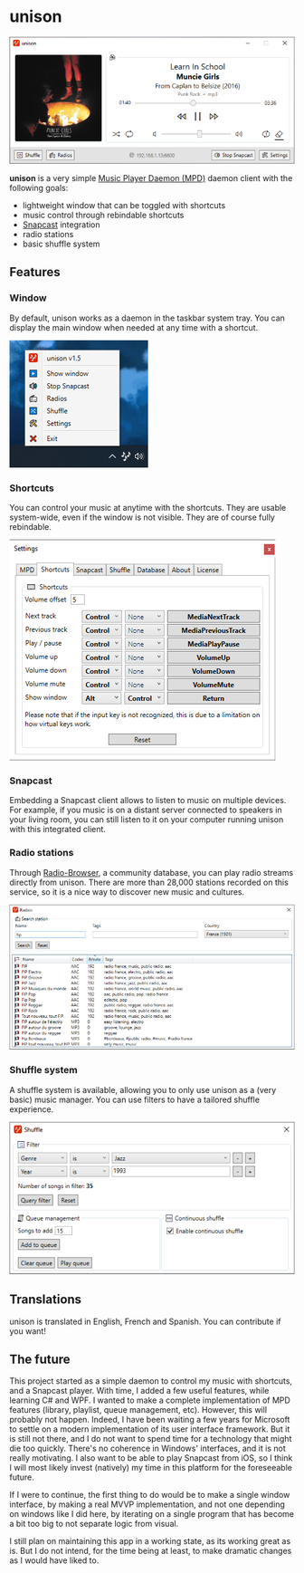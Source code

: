 # unison

![Main window](Screenshots/screen1.png)

**unison** is a very simple [Music Player Daemon (MPD)](https://www.musicpd.org/) daemon client with the following goals:

* lightweight window that can be toggled with shortcuts
* music control through rebindable shortcuts
* [Snapcast](https://github.com/badaix/snapcast) integration
* radio stations
* basic shuffle system

## Features

### Window

By default, unison works as a daemon in the taskbar system tray. You can display the main window when needed at any time with a shortcut.

![Systray](Screenshots/screen2.png)

### Shortcuts

You can control your music at anytime with the shortcuts. They are usable system-wide, even if the window is not visible. They are of course fully rebindable.

![Settings => shortcuts](Screenshots/screen3.png)

### Snapcast

Embedding a Snapcast client allows to listen to music on multiple devices. For example, if you music is on a distant server connected to speakers in your living room, you can still listen to it on your computer running unison with this integrated client.

### Radio stations

Through [Radio-Browser](https://www.radio-browser.info), a community database, you can play radio streams directly from unison. There are more than 28,000 stations recorded on this service, so it is a nice way to discover new music and cultures.

![Radio stations](Screenshots/screen4.png)

### Shuffle system

A shuffle system is available, allowing you to only use unison as a (very basic) music manager. You can use filters to have a tailored shuffle experience.

![Shuffle system](Screenshots/screen5.png)

## Translations

unison is translated in English, French and Spanish. You can contribute if you want!

## The future

This project started as a simple daemon to control my music with shortcuts, and a Snapcast player. With time, I added a few useful features, while learning C# and WPF. I wanted to make a complete implementation of MPD features (library, playlist, queue management, etc). However, this will probably not happen. Indeed, I have been waiting a few years for Microsoft to settle on a modern implementation of its user interface framework. But it is still not there, and I do not want to spend time for a technology that might die too quickly. There's no coherence in Windows' interfaces, and it is not really motivating. I also want to be able to play Snapcast from iOS, so I think I will most likely invest (natively) my time in this platform for the foreseeable future.

If I were to continue, the first thing to do would be to make a single window interface, by making a real MVVP implementation, and not one depending on windows like I did here, by iterating on a single program that has become a bit too big to not separate logic from visual.

I still plan on maintaining this app in a working state, as its working great as is. But I do not intend, for the time being at least, to make dramatic changes as I would have liked to.